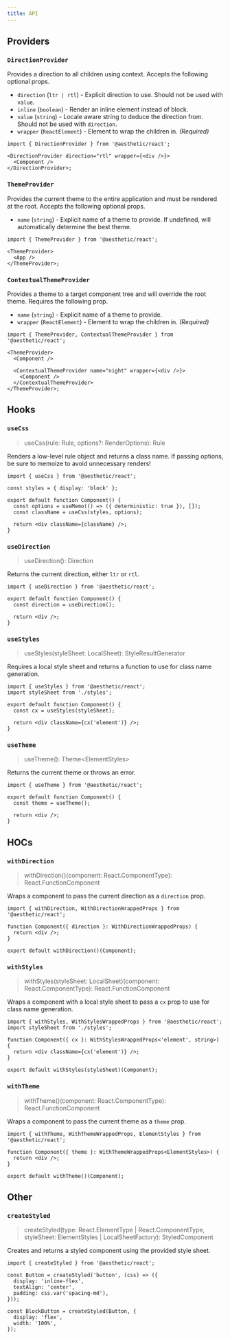 ```yaml
---
title: API
---
```


## Providers

### `DirectionProvider`

Provides a direction to all children using context. Accepts the following optional props.

- `direction` (`ltr | rtl`) - Explicit direction to use. Should not be used with `value`.
- `inline` (`boolean`) - Render an inline element instead of block.
- `value` (`string`) - Locale aware string to deduce the direction from. Should not be used with
  `direction`.
- `wrapper` (`ReactElement`) - Element to wrap the children in. _(Required)_

```tsx
import { DirectionProvider } from '@aesthetic/react';

<DirectionProvider direction="rtl" wrapper={<div />}>
  <Component />
</DirectionProvider>;
```

### `ThemeProvider`

Provides the current theme to the entire application and must be rendered at the root. Accepts the
following optional props.

- `name` (`string`) - Explicit name of a theme to provide. If undefined, will automatically
  determine the best theme.

```tsx
import { ThemeProvider } from '@aesthetic/react';

<ThemeProvider>
  <App />
</ThemeProvider>;
```

### `ContextualThemeProvider`

Provides a theme to a target component tree and will override the root theme. Requires the following
prop.

- `name` (`string`) - Explicit name of a theme to provide.
- `wrapper` (`ReactElement`) - Element to wrap the children in. _(Required)_

```tsx
import { ThemeProvider, ContextualThemeProvider } from '@aesthetic/react';

<ThemeProvider>
  <Component />

  <ContextualThemeProvider name="night" wrapper={<div />}>
    <Component />
  </ContextualThemeProvider>
</ThemeProvider>;
```

## Hooks

### `useCss`

> useCss(rule: Rule, options?: RenderOptions): Rule

Renders a low-level rule object and returns a class name. If passing options, be sure to memoize to
avoid unnecessary renders!

```tsx
import { useCss } from '@aesthetic/react';

const styles = { display: 'block' };

export default function Component() {
  const options = useMemo(() => ({ deterministic: true }), []);
  const className = useCss(styles, options);

  return <div className={className} />;
}
```

### `useDirection`

> useDirection(): Direction

Returns the current direction, either `ltr` or `rtl`.

```tsx
import { useDirection } from '@aesthetic/react';

export default function Component() {
  const direction = useDirection();

  return <div />;
}
```

### `useStyles`

> useStyles(styleSheet: LocalSheet): StyleResultGenerator

Requires a local style sheet and returns a function to use for class name generation.

```tsx
import { useStyles } from '@aesthetic/react';
import styleSheet from './styles';

export default function Component() {
  const cx = useStyles(styleSheet);

  return <div className={cx('element')} />;
}
```

### `useTheme`

> useTheme(): Theme<ElementStyles\>

Returns the current theme or throws an error.

```tsx
import { useTheme } from '@aesthetic/react';

export default function Component() {
  const theme = useTheme();

  return <div />;
}
```

## HOCs

### `withDirection`

> withDirection()(component: React.ComponentType): React.FunctionComponent

Wraps a component to pass the current direction as a `direction` prop.

```tsx
import { withDirection, WithDirectionWrappedProps } from '@aesthetic/react';

function Component({ direction }: WithDirectionWrappedProps) {
  return <div />;
}

export default withDirection()(Component);
```

### `withStyles`

> withStyles(styleSheet: LocalSheet)(component: React.ComponentType): React.FunctionComponent

Wraps a component with a local style sheet to pass a `cx` prop to use for class name generation.

```tsx
import { withStyles, WithStylesWrappedProps } from '@aesthetic/react';
import styleSheet from './styles';

function Component({ cx }: WithStylesWrappedProps<'element', string>) {
  return <div className={cx('element')} />;
}

export default withStyles(styleSheet)(Component);
```

### `withTheme`

> withTheme()(component: React.ComponentType): React.FunctionComponent

Wraps a component to pass the current theme as a `theme` prop.

```tsx
import { withTheme, WithThemeWrappedProps, ElementStyles } from '@aesthetic/react';

function Component({ theme }: WithThemeWrappedProps<ElementStyles>) {
  return <div />;
}

export default withTheme()(Component);
```

## Other

### `createStyled`

> createStyled(type: React.ElementType | React.ComponentType, styleSheet: ElementStyles |
> LocalSheetFactory): StyledComponent

Creates and returns a styled component using the provided style sheet.

```tsx
import { createStyled } from '@aesthetic/react';

const Button = createStyled('button', (css) => ({
  display: 'inline-flex',
  textAlign: 'center',
  padding: css.var('spacing-md'),
}));

const BlockButton = createStyled(Button, {
  display: 'flex',
  width: '100%',
});
```
